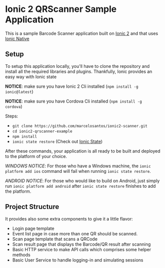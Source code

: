 # Ionic 2 QRScanner Sample Application

This is a sample Barcode Scanner application built on [Ionic 2](https://github.com/driftyco/ionic) and that uses [Ionic Native](https://github.com/driftyco/ionic-native)

## Setup

To setup this application locally, you'll have to clone the repository and install all the required libraries and plugins. Thankfully, Ionic provides an easy way with Ionic state

__NOTICE__: make sure you have Ionic 2 Cli installed (`npm install -g ionic@latest`)

__NOTICE__: make sure you have Cordova Cli installed (`npm install -g cordova`)

Steps:

- `git clone https://github.com/marcelosantos/ionic2-scanner.git`
- `cd ionic2-qrscanner-example`
- `npm install`
- `ionic state restore` (Check out [Ionic State](https://github.com/driftyco/ionic-cli#ionic-state))

After these commands, your application is all ready to be built and deployed to the platform of your choice.

_WINDOWS NOTICE_: For those who have a Windows machine, the `ionic platform add ios` command will fail when running `ionic state restore`.

_ANDROID NOTICE_: For those who would like to build on Android, just simply run `ionic platform add android` after `ionic state restore` finishes to add the platform.

## Project Structure

It provides also some extra components to give it a little flavor:
- Login page template
- Event list page in case more than one QR should be scanned.
- Scan page template that scans a QRCode
- Scan result page that displays the Barcode/QR result after scanning
- Basic HTTP service to make API calls which comprises some helper methods
- Basic User Service to handle logging-in and simulating sessions
